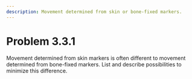 ```yaml
---
description: Movement determined from skin or bone-fixed markers.
---
```


# Problem 3.3.1

Movement determined from skin markers is often different to movement determined from bone-fixed markers. List and describe possibilities to minimize this difference.
